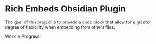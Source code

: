 # Rich Embeds Obsidian Plugin

The goal of this project is to provide a code block that allow for a greater
degree of flexibility when embedding from others files.

Work in Progress!
